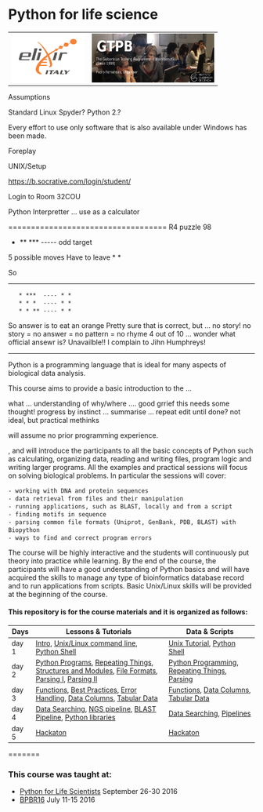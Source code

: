 # Python for life science

<table style="width:100%">
  <tr>
    <td><img src="./Images/elixir_ita_logo.png" alt="yay" height="100" width="150">
    </td>
    <td><img src="./Images/GTPB2015logo.png" alt="yay" height="100" width="250">
    </td>
  <tr/>
</table>

Assumptions

Standard  Linux
Spyder?
Python 2.?

Every effort to use only software that is also available under Windows has been made.

Foreplay

UNIX/Setup

https://b.socrative.com/login/student/

<a href="https://b.socrative.com/login/student//" target="_blank"></a>


Login to Room 32COU

Python Interpretter ... use as a calculator


===================================
R4 puzzle 98

* ** *** ----- odd target

5 possible moves
Have to leave * *

So

* * ***
       * ***  ---- * *
       * * *  ---- * * 
       * * ** ---- * *
So answer is to eat an orange
Pretty sure that is correct, but ... no story!
no story = no answer = no pattern = no rhyme
4 out of 10 ... wonder what official ansewr is?
Unavailble!! I complain to Jihn Humphreys!








**********************************************************
Python is a programming language that is ideal for many aspects of biological data analysis.

This course aims to provide a basic introduction to the  ...

what ... 
understanding of why/where  ....
good grrief this needs some thought!
progress by instinct ... summarise ... repeat edit until done?
not ideal, but practical methinks

will assume no prior programming experience.

, and will introduce the participants to all the basic concepts of Python such as calculating, organizing data, reading and writing files, program logic and writing larger programs. All the examples and practical sessions will focus on solving biological problems. In particular the sessions will cover:

    - working with DNA and protein sequences
    - data retrieval from files and their manipulation
    - running applications, such as BLAST, locally and from a script
    - finding motifs in sequence
    - parsing common file formats (Uniprot, GenBank, PDB, BLAST) with Biopython
    - ways to find and correct program errors

The course will be highly interactive and the students will continuously put theory into practice while learning. By the end of the course, the participants will have a good understanding of Python basics and will have acquired the skills to manage any type of bioinformatics database record and to run applications from scripts. Basic Unix/Linux skills will be provided at the beginning of the course.



#### This repository is for the course materials and it is organized as follows:



Days |Lessons \& Tutorials | Data \& Scripts |
------------ | ------------- | ------------- |
day 1 | [Intro](day1/intro.md), [Unix/Linux command line](day1/1-Unix/Unix-Theory-BPBR16.md), [Python Shell](day1/2-Pythonshell/pythonshell.md) |[Unix Tutorial](day1/1-Unix/unix_tutorial.zip), [Python Shell](day1/2-Pythonshell/d1_pyshell_data_scripts) |
day 2 |[Python Programs](day2/1-PythonPrograms/PythonPrograms.md), [Repeating Things](day2/2-RepeatingThings/RepeatingThings.md), [Structures and Modules](day2/1-PythonPrograms/PythonStructureModulesImport.md), [File Formats](day2/3-Parsing/FileFormats.md),  [Parsing I](day2/3-Parsing/Parsing-Theory-I.md), [Parsing II](day2/3-Parsing/Parsing-Theory-II.md)   | [Python Programming](day2/1-PythonPrograms/d2_programing_data_scripts), [Repeating Things](day2/2-RepeatingThings/d2_repeating_data_scripts), [Parsing](day2/3-Parsing/d2_parsing_data_script) |
day 3 |[Functions](day3/1-Functions/functions.md),  [Best Practices](day3/2-Debugging/BestPracticesInProgramming.md), [Error Handling](day3/2-Debugging/ErrorHandling.md),  [Data Columns](day3/3-DataColumns/DataColumns.md), [Tabular Data](day3/4-TabularData/TabularData.md) | [Functions](day3/1-Functions/d3_functions_data_scripts), [Data Columns](day3/3-DataColumns/d3_datacolumns_data_scripts), [Tabular Data](day3/4-TabularData/d3_tabulardata_data_scripts)   |
day 4 |[Data Searching](day4/1-DataSearching/DataSearching.md), [NGS pipeline](day4/2-Pipelines/NGS_pipeline.md), [BLAST Pipeline](day4/2-Pipelines/Running-BLAST_sys.argv.md), [Python libraries](day4/3-PythonLibraries/tasks.md) |[Data Searching](day4/1-DataSearching/d4_datasearching_data_scripts), [Pipelines](day4/2-Pipelines/d4_pipelines_data_script)  |
day 5 |[Hackaton](day5/Hackathon/HACKATHON_TASKS.md) | [Hackaton](day5/Hackathon/hackathon_data_scripts)



=======


### This course was taught at:
-  [Python for Life Scientists](http://bioinformaticstraining.pythonanywhere.com/course/11/) September 26-30 2016 </br>
-   [BPBR16](http://gtpb.igc.gulbenkian.pt/bicourses/BPBR16/) July 11-15 2016<br/>
